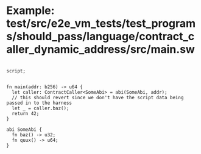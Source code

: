 # Example: test/src/e2e_vm_tests/test_programs/should_pass/language/contract_caller_dynamic_address/src/main.sw

```sway

script;


fn main(addr: b256) -> u64 {
  let caller: ContractCaller<SomeAbi> = abi(SomeAbi, addr);
  // this should revert since we don't have the script data being passed in to the harness
  let _ = caller.baz();
  return 42;
}

abi SomeAbi {
  fn baz() -> u32;
  fn quux() -> u64;
}


```
